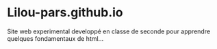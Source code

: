 # Lilou-pars.github.io
Site web experimental developpé en classe de seconde pour apprendre quelques fondamentaux de html...
